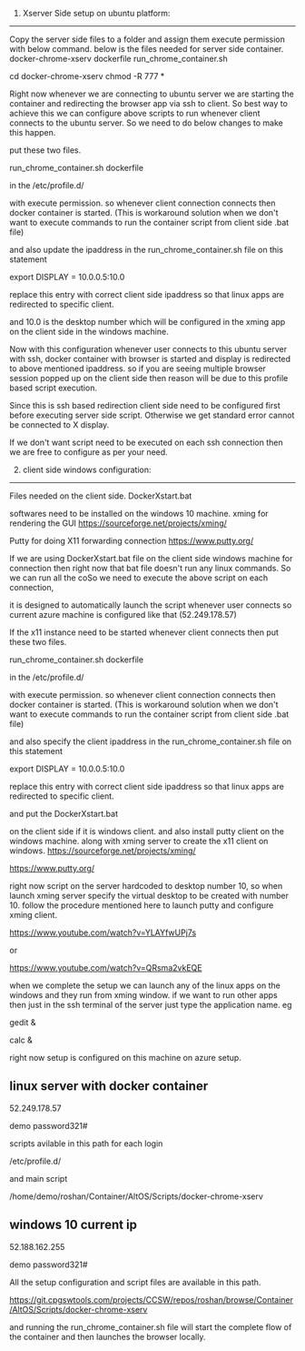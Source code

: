 
1. Xserver Side setup on ubuntu platform:
--------------------------------------------
Copy the server side files to a folder and assign them execute permission with below command.
below is the files needed for server side container.
docker-chrome-xserv
    dockerfile
    run_chrome_container.sh 

cd docker-chrome-xserv
chmod -R 777 *

Right now whenever we are connecting to ubuntu server we are starting the container and redirecting the browser app via ssh to client. 
So best way to achieve this we can configure above scripts to run whenever client connects to the ubuntu server. So we need to do below changes to make this happen. 

put these two files.

run_chrome_container.sh
dockerfile

in the /etc/profile.d/

with execute permission. so whenever client connection connects then docker container is started. (This is workaround solution when we don't want to execute commands to run the container script from client side .bat file) 

and also update the ipaddress in the 
run_chrome_container.sh file on this statement

export DISPLAY = 10.0.0.5:10.0

replace this entry with correct client side ipaddress so that linux apps are redirected to specific client.

and 10.0 is the desktop number which will be configured in the xming app on the client side in the windows machine.

Now with this configuration whenever user connects to this ubuntu server with ssh, docker container with browser is started and display is redirected to above mentioned ipaddress. so if you are seeing multiple browser session popped up on the client side then reason will be due to this profile based script execution.

Since this is ssh based redirection client side need to be configured first before executing server side script. Otherwise we get standard error cannot be connected to X display.

If we don't want script need to be executed on each ssh connection then we are free to configure as per your need.


2. client side windows configuration:
----------------------------------------- 

Files needed on the client side.
DockerXstart.bat

softwares need to be installed on the windows 10 machine.
xming for rendering the GUI
https://sourceforge.net/projects/xming/
 
Putty for doing X11 forwarding connection 
https://www.putty.org/



If we are using DockerXstart.bat file on the client side windows machine for connection then right now that bat file doesn't run any linux commands. So we can run all the coSo we need to execute the above script on each connection, 

it is designed to automatically launch the script whenever user connects so current azure machine is configured like that (52.249.178.57)

If the x11 instance need to be started whenever client connects then put these two files.

run_chrome_container.sh
dockerfile

in the /etc/profile.d/

with execute permission. so whenever client connection connects then docker container is started. (This is workaround solution when we don't want to execute commands to run the container script from client side .bat file) 

and also specify the client ipaddress in the 
run_chrome_container.sh file on this statement

export DISPLAY = 10.0.0.5:10.0

replace this entry with correct client side ipaddress so that linux apps are redirected to specific client.

and put the 
DockerXstart.bat 

on the client side if it is windows client.
and also install putty client on the windows machine.
along with xming server to create the x11 client on windows.
https://sourceforge.net/projects/xming/
 
https://www.putty.org/

right now script on the server hardcoded to desktop number 10, so when launch xming server specify the virtual desktop to be created with number 10.
follow the procedure mentioned here to launch putty and configure xming client.

https://www.youtube.com/watch?v=YLAYfwUPj7s

or
 
https://www.youtube.com/watch?v=QRsma2vkEQE

when we complete the setup we can launch any of the linux apps on the windows and they run from xming window. 
if we want to run other apps then just in the ssh terminal of the server just type the application name. eg

gedit &

calc &

right now setup is configured on this machine on azure setup.

linux server with docker container
------------------------------
52.249.178.57

demo
password321#

scripts avilable in this path for each login

/etc/profile.d/

and main script

/home/demo/roshan/Container/AltOS/Scripts/docker-chrome-xserv


windows 10 current ip
---------------------
52.188.162.255

demo
password321#


All the setup configuration and script files are available in this path.

https://git.cpgswtools.com/projects/CCSW/repos/roshan/browse/Container/AltOS/Scripts/docker-chrome-xserv

and running the run_chrome_container.sh file will start the complete flow of the container and then launches the browser locally.

